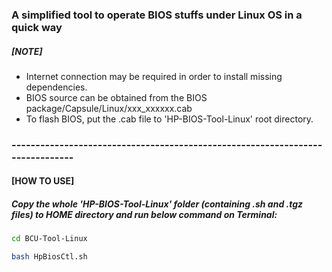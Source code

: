 ### A simplified tool to operate BIOS stuffs under Linux OS in a quick way


##### [NOTE] 
  + Internet connection may be required in order to install missing dependencies.
  + BIOS source can be obtained from the BIOS package/Capsule/Linux/xxx_xxxxxx.cab
  + To flash BIOS, put the .cab file to 'HP-BIOS-Tool-Linux' root directory.


### ------------------------------------------------------------------------------
#### [HOW TO USE]
##### Copy the whole 'HP-BIOS-Tool-Linux' folder (containing .sh and .tgz files) to HOME directory and run below command on Terminal:
```sh
cd BCU-Tool-Linux

bash HpBiosCtl.sh  
```

